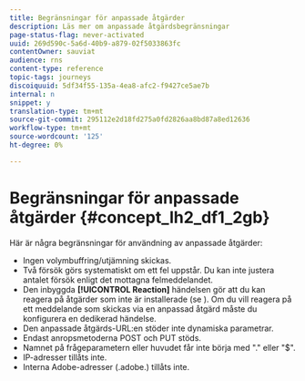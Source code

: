 ```yaml
---
title: Begränsningar för anpassade åtgärder
description: Läs mer om anpassade åtgärdsbegränsningar
page-status-flag: never-activated
uuid: 269d590c-5a6d-40b9-a879-02f5033863fc
contentOwner: sauviat
audience: rns
content-type: reference
topic-tags: journeys
discoiquuid: 5df34f55-135a-4ea8-afc2-f9427ce5ae7b
internal: n
snippet: y
translation-type: tm+mt
source-git-commit: 295112e2d18fd275a0fd2826aa8bd87a8ed12636
workflow-type: tm+mt
source-wordcount: '125'
ht-degree: 0%

---
```



# Begränsningar för anpassade åtgärder {#concept_lh2_df1_2gb}

Här är några begränsningar för användning av anpassade åtgärder:

* Ingen volymbuffring/utjämning skickas.
* Två försök görs systematiskt om ett fel uppstår. Du kan inte justera antalet försök enligt det mottagna felmeddelandet.
* Den inbyggda **[!UICONTROL Reaction]** händelsen gör att du kan reagera på åtgärder som inte är installerade (se [](../building-journeys/event-activities.md)). Om du vill reagera på ett meddelande som skickas via en anpassad åtgärd måste du konfigurera en dedikerad händelse.
* Den anpassade åtgärds-URL:en stöder inte dynamiska parametrar.
* Endast anropsmetoderna POST och PUT stöds.
* Namnet på frågeparametern eller huvudet får inte börja med &quot;.&quot; eller &quot;$&quot;.
* IP-adresser tillåts inte.
* Interna Adobe-adresser (.adobe.) tillåts inte.
